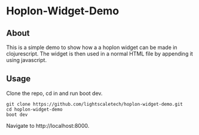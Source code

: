 # Hoplon-Widget-Demo

## About
This is a simple demo to show how a a hoplon widget can be made in
clojurescript. The widget is then used in a normal HTML file by appending
it using javascript.

## Usage
Clone the repo, cd in and run boot dev.

``` shell
git clone https://github.com/lightscaletech/hoplon-widget-demo.git
cd hoplon-widget-demo
boot dev
```

Navigate to http://localhost:8000.
